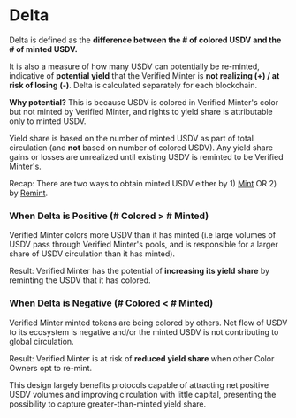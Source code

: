 # Delta

Delta is defined as the **difference between the # of colored USDV and the # of minted USDV.**&#x20;

It is also a measure of how many USDV can potentially be re-minted, indicative of **potential yield** that the Verified Minter is **not realizing (+) / at risk of losing (-)**. Delta is calculated separately for each blockchain.

**Why potential?** This is because USDV is colored in Verified Minter's color but not minted by Verified Minter, and rights to yield share is attributable only to minted USDV.

Yield share is based on the number of minted USDV as part of total circulation (and **not** based on number of colored USDV). Any yield share gains or losses are unrealized until existing USDV is reminted to be Verified Minter's.

Recap: There are two ways to obtain minted USDV either by 1) [Mint](../verified-minters/mint.md) OR 2) by [Remint](remint.md).

### When Delta is Positive (# Colored > # Minted)

Verified Minter colors more USDV than it has minted (i.e large volumes of USDV pass through Verified Minter's pools, and is responsible for a larger share of USDV circulation than it has minted).

Result: Verified Minter has the potential of **increasing its yield share** by reminting the USDV that it has colored.

### When Delta is Negative (# Colored < # Minted)

Verified Minter minted tokens are being colored by others. Net flow of USDV to its ecosystem is negative and/or the minted USDV is not contributing to global circulation.

Result: Verified Minter is at risk of **reduced yield share** when other Color Owners opt to re-mint.



This design largely benefits protocols capable of attracting net positive USDV volumes and improving circulation with little capital, presenting the possibility to capture greater-than-minted yield share.
